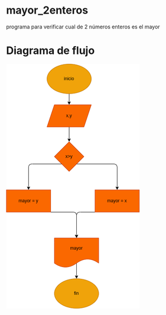 # mayor_2enteros
programa para verificar cual de 2 números enteros es el mayor

# Diagrama de flujo
![Diagrama de flujo](diagrama.png "Diagrama de flujo") 
